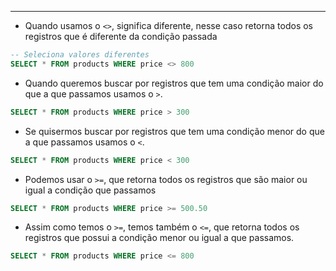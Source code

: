 ___
- Quando usamos o `<>`, significa diferente, nesse caso retorna todos os registros que é diferente da condição passada
```sql
-- Seleciona valores diferentes
SELECT * FROM products WHERE price <> 800
```
- Quando queremos buscar por registros que tem uma condição maior do que a que passamos usamos o `>`.
```sql
SELECT * FROM products WHERE price > 300
```
- Se quisermos buscar por registros que tem uma condição menor do que a que passamos usamos o `<`.
```SQL
SELECT * FROM products WHERE price < 300
```
- Podemos usar o `>=`, que retorna todos os registros que são maior ou igual a condição que passamos
```sql
SELECT * FROM products WHERE price >= 500.50
```
- Assim como temos o `>=`, temos também o `<=`, que retorna todos os registros que possui a condição menor ou igual a que passamos.
```sql
SELECT * FROM products WHERE price <= 800
```